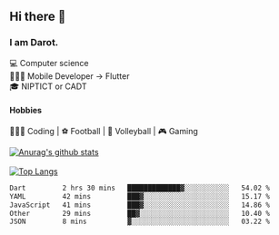## Hi there 👋

### I am Darot.

💻 Computer science <br>
🧑🏻‍💻 Mobile Developer -> Flutter<br>
🎓 NIPTICT or CADT<br>

#### Hobbies 
🧑🏻‍💻 Coding  |  ⚽️ Football | 🏐 Volleyball | 🎮 Gaming<br>

<!-- [![Darot's GitHub stats](https://github-readme-stats.vercel.app/api?username=darot-chen)](https://github.com/darot-chen/github-readme-stats) -->
<!--
**darot-chen/darot-chen** is a ✨ _special_ ✨ repository because its `README.md` (this file) appears on your GitHub profile.

Here are some ideas to get you started:

- 🔭 I’m currently working on ...
- 🌱 I’m currently learning ...
- 👯 I’m looking to collaborate on ...
- 🤔 I’m looking for help with ...
- 💬 Ask me about ...
- 📫 How to reach me: ...
- 😄 Pronouns: ...
- ⚡ Fun fact: ...
-->

[![Anurag's github stats](https://github-readme-stats.vercel.app/api?username=darot-chen&count_private=true&theme=cobalt&show_icons=true)](https://github.com/darot-chen)
</br>
</br>
[![Top Langs](https://github-readme-stats.vercel.app/api/top-langs/?username=darot-chen&layout=compact&theme=cobalt)](https://github.com/darot-chen/)


<!--START_SECTION:waka-->

```txt
Dart         2 hrs 30 mins   █████████████▓░░░░░░░░░░░   54.02 %
YAML         42 mins         ███▓░░░░░░░░░░░░░░░░░░░░░   15.17 %
JavaScript   41 mins         ███▓░░░░░░░░░░░░░░░░░░░░░   14.86 %
Other        29 mins         ██▓░░░░░░░░░░░░░░░░░░░░░░   10.40 %
JSON         8 mins          ▓░░░░░░░░░░░░░░░░░░░░░░░░   03.22 %
```

<!--END_SECTION:waka-->
